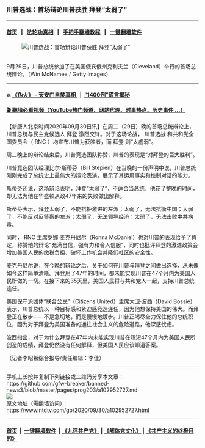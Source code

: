 ### 川普选战：首场辩论川普获胜 拜登“太弱了”
------------------------

#### [首页](https://github.com/gfw-breaker/banned-news3/blob/master/README.md) &nbsp;&nbsp;|&nbsp;&nbsp; [法轮功真相](https://github.com/begood0513/basic/blob/master/README.md)  &nbsp;&nbsp;|&nbsp;&nbsp; [手把手翻墙教程](https://github.com/gfw-breaker/guides/wiki)  &nbsp;&nbsp;|&nbsp;&nbsp; [一键翻墙软件](https://github.com/gfw-breaker/nogfw/blob/master/README.md)  



<div><div class="featured_image">
 <figure>
  <img alt="川普选战：首场辩论川普获胜 拜登“太弱了”" src="https://i.ntdtv.com/assets/uploads/2020/09/43-5-800x450.jpg"/>
 </figure><br/>
 <span class="caption">
  9月29日，川普总统参加了在美国俄亥俄州克利夫兰（Cleveland）举行的首场总统辩论。（Win McNamee / Getty Images）
 </span>
</div>
</div><hr/>

#### 💥 [《伪火》 - 天安门自焚真相 ](http://158.247.195.190:10000/videos/blog/weihuo.html)&nbsp; |&nbsp; [“1400例”谎言揭秘  ](http://158.247.195.190:10000/videos/blog/jiexi1400.html)

#### [ 🎬  翻墙必看视频（YouTube热门频道、网站代理、时事热点、历史事件 ...）](https://github.com/gfw-breaker/links/blob/master/banned.md)

<div><div class="post_content" itemprop="articleBody">
 <p>
  【新唐人北京时间2020年09月30日讯】在周二（29日）晚的首场总统辩论上，川普总统与民主党候选人
  <ok href="https://www.ntdtv.com/gb/拜登.htm">
   拜登
  </ok>
  激烈交锋。对于这场论战，
  <ok href="https://www.ntdtv.com/gb/川普选战.htm">
   川普选战
  </ok>
  和共和党全国委员会（
  <ok href="https://www.ntdtv.com/gb/rnc.htm">
   RNC
  </ok>
  ）均宣布川普为获胜者，而
  <ok href="https://www.ntdtv.com/gb/拜登.htm">
   拜登
  </ok>
  则“太虚弱”。
 </p>
 <p>
  周二晚上的辩论结束后，川普竞选团队称赞，川普的表现是“对拜登的巨大胜利”。
 </p>
 <p>
  川普竞选团队经理比尔·斯蒂芬（Bill Stepien）在当晚的一份声明中说，川普总统刚刚完成了总统史上最伟大的辩论表演，展示了其运用事实和控制对话的能力。
 </p>
 <p>
  斯蒂芬还说，这场辩论表明，拜登“太弱了”，不适合当总统。他花了整晚的时间，却无法为他在华盛顿从政47年来的失败做出解释。
 </p>
 <p>
  斯蒂芬表示，拜登太弱了，不能抗拒激进的左派；太弱了，无法抗衡中国；太弱了，不能反对反警察的左派；太弱了，无法领导经济；太弱了，无法击败中共病毒。
 </p>
 <p>
  同时，
  <ok href="https://www.ntdtv.com/gb/rnc.htm">
   RNC
  </ok>
  主席罗娜·麦克丹尼尔（Ronna McDaniel）也对川普的表现给予了肯定，称赞他的辩论“充满自信，强有力和令人信服”，同时也批评拜登的激进政策会增加美国人民的缴税负担、破坏工作机会并降低社区的安全性。
 </p>
 <p>
  麦克丹尼尔说，在今晚的辩论之后，关于如何在川普与拜登之间做出选择，从未像如今这样简单清晰。拜登用了47年的时间，都未能实现川普在47个月内为美国人民所做的一切。在接下来的35天里，美国人民将与共和党人一起，支持川普总统连任。
 </p>
 <p>
  美国保守派团体“联合公民”（Citizens United）主席大卫‧波西（David Bossie）表示，川普总统以一种目标感和紧迫感竞选连任，因为他想保持美国的伟大。而拜登正在散步——不是急切地，而是慢慢地踱步。川普正竭尽全力保住他的总统职位，因为对于拜登为美国准备的通往社会主义的危险道路，他深感忧虑。
 </p>
 <p>
  波西指出，对于为什么拜登在47年内未能实现川普在短短47个月内为美国人民所创造的成绩，拜登仍然没有任何解释，但美国人民应该知道答案。
 </p>
 <p>
  （记者李昭希综合报导/责任编辑：李佳）
 </p>
 <div class="single_ad">
 </div>
</div>
</div>
<hr/>
手机上长按并复制下列链接或二维码分享本文章：<br/>
https://github.com/gfw-breaker/banned-news3/blob/master/pages/prog203/a102952727.md <br/>
<a href='https://github.com/gfw-breaker/banned-news3/blob/master/pages/prog203/a102952727.md'><img src='https://github.com/gfw-breaker/banned-news3/blob/master/pages/prog203/a102952727.md.png'/></a> <br/>
原文地址（需翻墙访问）：https://www.ntdtv.com/gb/2020/09/30/a102952727.html


------------------------
#### [首页](https://github.com/gfw-breaker/banned-news3/blob/master/README.md) &nbsp;|&nbsp; [一键翻墙软件](https://github.com/gfw-breaker/nogfw/blob/master/README.md) &nbsp;| [《九评共产党》](https://github.com/gfw-breaker/9ping.md/blob/master/README.md#九评之一评共产党是什么) | [《解体党文化》](https://github.com/gfw-breaker/jtdwh.md/blob/master/README.md) | [《共产主义的终极目的》](https://github.com/gfw-breaker/gczydzjmd.md/blob/master/README.md)


<img src='http://gfw-breaker.win/banned-news3/pages/prog203/a102952727.md' width='0px' height='0px'/>